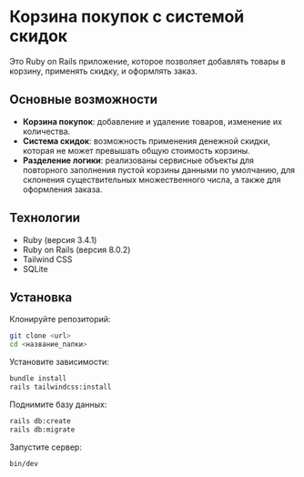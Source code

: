 # Корзина покупок с системой скидок

Это Ruby on Rails приложение, которое позволяет добавлять товары в корзину, применять скидку, 
и оформлять заказ.

## Основные возможности

- **Корзина покупок**: добавление и удаление товаров, изменение их количества.
- **Система скидок**: возможность применения денежной скидки, которая не может превышать общую стоимость корзины.
- **Разделение логики**: реализованы сервисные объекты для повторного заполнения пустой корзины данными по умолчанию, для склонения существительных множественного числа, а также для оформления заказа.

## Технологии

- Ruby (версия 3.4.1)
- Ruby on Rails (версия 8.0.2)
- Tailwind CSS
- SQLite

## Установка

Клонируйте репозиторий:

```bash
git clone <url>
cd <название_папки>
```

Установите зависимости:

```bash
bundle install
rails tailwindcss:install
```

Поднимите базу данных:

```bash
rails db:create
rails db:migrate
```

Запустите сервер:

```bash
bin/dev
```

